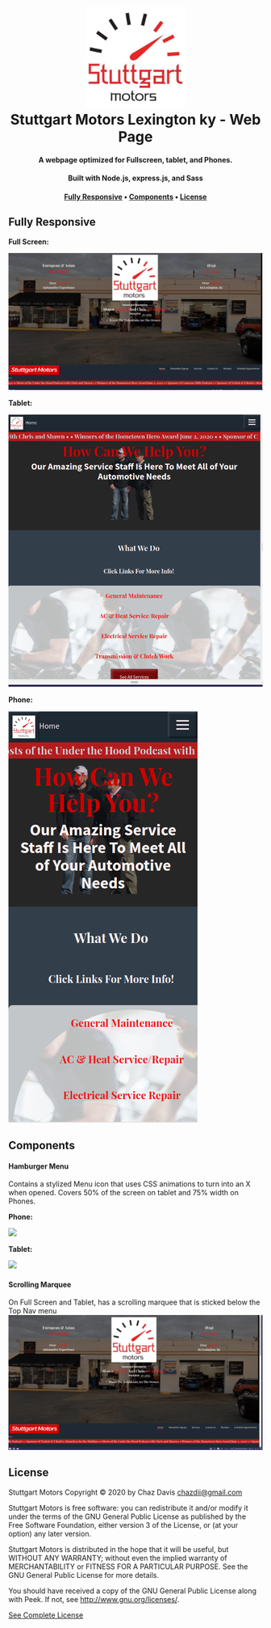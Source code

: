 <h1 align="center">
  <br>
  <a href="./public/img/logo-lg-cropped.png"><img src="./public/img/logo-lg-cropped.png" alt="Stuttgart_logo" width="200"></a>
  <br>
  Stuttgart Motors Lexington ky - Web Page
  <br>
</h1>



<h4 align="center">A webpage optimized for Fullscreen, tablet, and Phones.<h4>
<h4 align="center">Built with Node.js, express.js, and Sass<h4>
 
<p align="center">
  <a href="#fully-responsive">Fully Responsive</a> •
  <a href="#components">Components</a> •
  <a href="#license">License</a>
</p>
  

## Fully Responsive

**Full Screen:**

![](./Data/Stuttgart_Fullscreen.png)

**Tablet:**

![](./Data/Stuttgart_Tablet.png)

**Phone:**

![](./Data/Stuttgart_Iphone.png)

## Components

#### Hamburger Menu

Contains a stylized Menu icon that uses CSS animations to turn into an X when opened.
Covers 50% of the screen on tablet and 75% width on Phones.

**Phone:** 

![](./Data/Mobile-menu.gif)

**Tablet:**

![](./Data/Tablet_menu.gif)

#### Scrolling Marquee

On Full Screen and Tablet, 
has a scrolling marquee that is sticked below the Top Nav menu
![](./Data/Marquee.gif)

## License

Stuttgart Motors Copyright © 2020 by Chaz Davis <chazdii@gmail.com>

Stuttgart Motors is free software: you can redistribute it and/or modify
it under the terms of the GNU General Public License as published by
the Free Software Foundation, either version 3 of the License, or
(at your option) any later version.

Stuttgart Motors is distributed in the hope that it will be useful,
but WITHOUT ANY WARRANTY; without even the implied warranty of
MERCHANTABILITY or FITNESS FOR A PARTICULAR PURPOSE.  See the
GNU General Public License for more details.

You should have received a copy of the GNU General Public License
along with Peek.  If not, see <http://www.gnu.org/licenses/>.

[See Complete License](./Data/gpl-3.0.txt)
